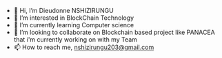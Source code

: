 - 👋 Hi, I’m Dieudonne NSHIZIRUNGU
- 👀 I’m interested in BlockChain Technology
- 🌱 I’m currently learning Computer science
- 💞️ I’m looking to collaborate on Blockchain based project like PANACEA that i'm currently working on with my Team
- 📫 How to reach me, nshizirungu203@gmail.com

